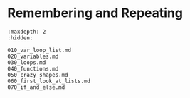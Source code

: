 # Remembering and Repeating


```{toctree}
:maxdepth: 2
:hidden:

010_var_loop_list.md
020_variables.md
030_loops.md
040_functions.md
050_crazy_shapes.md
060_first_look_at_lists.md
070_if_and_else.md

```

